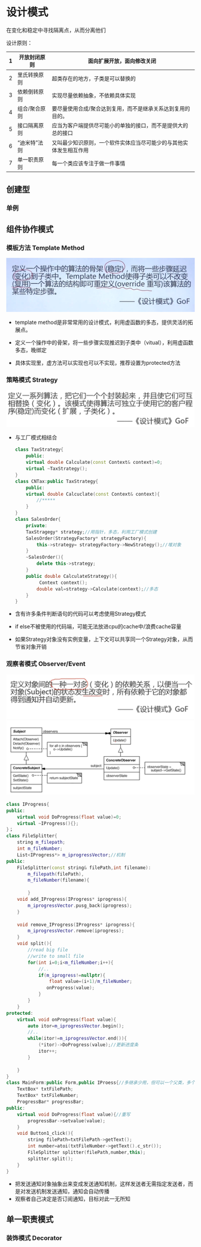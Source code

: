 # 设计模式



在变化和稳定中寻找隔离点，从而分离他们

设计原则：

| 1    | 开放封闭原则  | 面向扩展开放，面向修改关闭                                   |
| ---- | ------------- | ------------------------------------------------------------ |
| 2    | 里氏转换原则  | 超类存在的地方，子类是可以替换的                             |
| 3    | 依赖倒转原则  | 实现尽量依赖抽象，不依赖具体实现                             |
| 4    | 组合/聚合原则 | 要尽量使用合成/聚合达到复用，而不是继承关系达到复用的目的。  |
| 5    | 接口隔离原则  | 应当为客户端提供尽可能小的单独的接口，而不是提供大的总的接口 |
| 6    | “迪米特”法则  | 又叫最少知识原则，一个软件实体应当尽可能少的与其他实体发生相互作用 |
| 7    | 单一职责原则  | 每一个类应该专注于做一件事情                                 |

## 创建型

### 单例

## 组件协作模式

### 模板方法 Template Method

<img src="../photo/image-20211205091805524.png" alt="image-20211205091805524" style="zoom: 50%;" />

+ template method是非常常用的设计模式，利用虚函数的多态，提供灵活的拓展点。

+ 定义一个操作中的骨架，将一些步骤实现推迟到子类中（vitual），利用虚函数多态，晚绑定 

+ 具体实现里，虚方法可以实现也可以不实现，推荐设置为protected方法

### 策略模式 Strategy

<img src="../photo/image-20211205153528997.png" alt="image-20211205153528997" style="zoom: 50%;" />

+ 与工厂模式相结合

  ```c++
  class TaxStrategy{
      public:
      virtual double Calculate(const Context& context)=0;
      virtual ~TaxStrategy();
  }
  class CNTax:public TaxStrategy{
      public:
      virtual double Calcuclate(const Context& context){
          //*****
      }
  }
  class SalesOrder{
      private:
      TaxStragegy* strategy;//用指针，多态，利用工厂模式创建
      SalesOrder(StrategyFactory* strategyFactory){
          this->strategy= strategyFactory->NewStrategy();//堆对象
      }
      ~SalesOrder(){
          delete this->strategy;
      }
      public double CalculateStrategy(){
           Context context();
          double val=strategy->Calculate(context);//多态
      }
  }
  ```

  

+ 含有许多条件判断语句的代码可以考虑使用Strategy模式
+ if else不被使用的代码端，可能无法放进cpu的cache中/浪费cache容量

+ 如果Strategy对象没有实例变量，上下文可以共享同一个Strategy对象，从而节省对象开销

###  观察者模式 Observer/Event

<img src="../photo/image-20211205165612799.png" alt="image-20211205165612799" style="zoom:50%;" /> 

<img src="../photo/image-20211205165628399.png" alt="image-20211205165628399" style="zoom: 67%;" />

```c++
class IProgress{
public:
    virtual void DoProgress(float value)=0;
    virtual ~IProgress(){};
}；
class FileSplitter{
    string m_filepath;
    int m_fileNumber;
    List<IProgress*> m_iprogressVector;//机制
public:
    FileSplitter(const string& filePath,int filename):
    	m_filepath(filePath),
    	m_fileNumber(filename){
            
        }
	void add_IProgress(IProgress* iprogress){
        m_iprogressVector.pusg_back(iprogress);
    }
    
    void remove_IProgress(IProgress* iprogress){
        m_iprogressVector.remove(iprogress);
    }
	void split(){
        //read big file
        //write to small file
        for(int i=0;i<m_fileNumber;i++){
            //..
            if(m_iprogress!=nullptr){
                float value=(i+1)/m_fileNumber;
               onProgress(value);
            }
        }
    }
protected:
    virtual void onProgress(float value){
        auto itor=m_iprogressVector.begin();
        //..
        while(itor!=m_iprogressVector.end()){
            (*itor)->DoProgress(value);//更新进度条
            itor++;
        }
        
    }
}
class MainForm:public Form,public IProess{//多继承少用，但可以一个父类，多个接口，
    TextBox* txtFilePath;
    TextBox* txtFileNumber;
    ProgressBar* progressBar;
public:
    virtual void DoProgress(float value){//重写
        progressBar->setvalue(value);
    }
    void Button1_click(){
        string filePath=txtFilePath->getText();
        int number=atoi(txtFileNumber->getText().c_str());
        FileSplitter splitter(filePath,number,this);
        splitter.split();
    }
}
```

+ 把发送通知对象抽象出来变成发送通知机制，这样发送者无需指定发送者，而是对发送机制发送通知，通知会自动传播
+ 观察者自己决定是否订阅通知，目标对此一无所知
##  单一职责模式

### 装饰模式 Decorator



